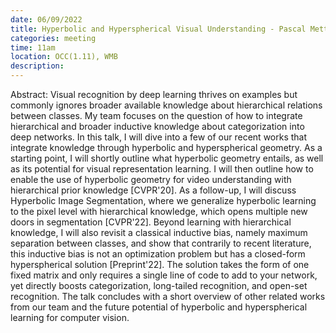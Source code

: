 ```yaml
---
date: 06/09/2022
title: Hyperbolic and Hyperspherical Visual Understanding - Pascal Mettes
categories: meeting
time: 11am
location: OCC(1.11), WMB
description:
---
```

Abstract: Visual recognition by deep learning thrives on examples but commonly ignores broader available knowledge about hierarchical relations between classes. My team focuses on the question of how to integrate hierarchical and broader inductive knowledge about categorization into deep networks. In this talk, I will dive into a few of our recent works that integrate knowledge through hyperbolic and hyperspherical geometry. As a starting point, I will shortly outline what hyperbolic geometry entails, as well as its potential for visual representation learning. I will then outline how to enable the use of hyperbolic geometry for video understanding with hierarchical prior knowledge [CVPR'20]. As a follow-up, I will discuss Hyperbolic Image Segmentation, where we generalize hyperbolic learning to the pixel level with hierarchical knowledge, which opens multiple new doors in segmentation [CVPR'22]. Beyond learning with hierarchical knowledge, I will also revisit a classical inductive bias, namely maximum separation between classes, and show that contrarily to recent literature, this inductive bias is not an optimization problem but has a closed-form hyperspherical solution [Preprint'22]. The solution takes the form of one fixed matrix and only requires a single line of code to add to your network, yet directly boosts categorization, long-tailed recognition, and open-set recognition. The talk concludes with a short overview of other related works from our team and the future potential of hyperbolic and hyperspherical learning for computer vision. 